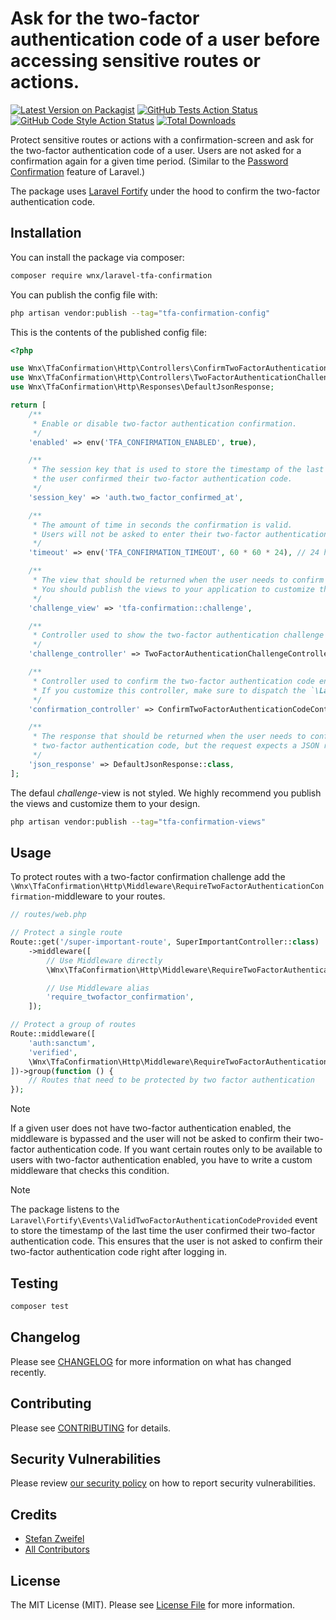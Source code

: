 # Ask for the two-factor authentication code of a user before accessing sensitive routes or actions.

[![Latest Version on Packagist](https://img.shields.io/packagist/v/wnx/laravel-tfa-confirmation.svg?style=flat-square)](https://packagist.org/packages/wnx/laravel-tfa-confirmation)
[![GitHub Tests Action Status](https://img.shields.io/github/actions/workflow/status/stefanzweifel/laravel-tfa-confirmation/run-tests.yml?branch=main&label=tests&style=flat-square)](https://github.com/stefanzweifel/laravel-tfa-confirmation/actions?query=workflow%3Arun-tests+branch%3Amain)
[![GitHub Code Style Action Status](https://img.shields.io/github/actions/workflow/status/stefanzweifel/laravel-tfa-confirmation/fix-php-code-style-issues.yml?branch=main&label=code%20style&style=flat-square)](https://github.com/stefanzweifel/laravel-tfa-confirmation/actions?query=workflow%3A"Fix+PHP+code+style+issues"+branch%3Amain)
[![Total Downloads](https://img.shields.io/packagist/dt/stefanzweifel/laravel-tfa-confirmation.svg?style=flat-square)](https://packagist.org/packages/wnx/laravel-tfa-confirmation)

Protect sensitive routes or actions with a confirmation-screen and ask for the two-factor authentication code of a user. Users are not asked for a confirmation again for a given time period. (Similar to the [Password Confirmation](https://laravel.com/docs/master/authentication#password-confirmation) feature of Laravel.)

The package uses [Laravel Fortify](https://laravel.com/docs/master/fortify) under the hood to confirm the two-factor authentication code.

## Installation

You can install the package via composer:

```bash
composer require wnx/laravel-tfa-confirmation
```

You can publish the config file with:

```bash
php artisan vendor:publish --tag="tfa-confirmation-config"
```

This is the contents of the published config file:

```php
<?php

use Wnx\TfaConfirmation\Http\Controllers\ConfirmTwoFactorAuthenticationCodeController;
use Wnx\TfaConfirmation\Http\Controllers\TwoFactorAuthenticationChallengeController;
use Wnx\TfaConfirmation\Http\Responses\DefaultJsonResponse;

return [
    /**
     * Enable or disable two-factor authentication confirmation.
     */
    'enabled' => env('TFA_CONFIRMATION_ENABLED', true),

    /**
     * The session key that is used to store the timestamp of the last time
     * the user confirmed their two-factor authentication code.
     */
    'session_key' => 'auth.two_factor_confirmed_at',

    /**
     * The amount of time in seconds the confirmation is valid.
     * Users will not be asked to enter their two-factor authentication code again for this amount of time.
     */
    'timeout' => env('TFA_CONFIRMATION_TIMEOUT', 60 * 60 * 24), // 24 hours

    /**
     * The view that should be returned when the user needs to confirm their two-factor authentication code.
     * You should publish the views to your application to customize the challenge view.
     */
    'challenge_view' => 'tfa-confirmation::challenge',

    /**
     * Controller used to show the two-factor authentication challenge view.
     */
    'challenge_controller' => TwoFactorAuthenticationChallengeController::class,

    /**
     * Controller used to confirm the two-factor authentication code entered by the user on the challenge view.
     * If you customize this controller, make sure to dispatch the `\Laravel\Fortify\Events\ValidTwoFactorAuthenticationCodeProvided` event.
     */
    'confirmation_controller' => ConfirmTwoFactorAuthenticationCodeController::class,

    /**
     * The response that should be returned when the user needs to confirm their
     * two-factor authentication code, but the request expects a JSON response.
     */
    'json_response' => DefaultJsonResponse::class,
];
```

The defaul *challenge*-view is not styled. We highly recommend you publish the views and customize them to your design.

```bash
php artisan vendor:publish --tag="tfa-confirmation-views"
```

## Usage

To protect routes with a two-factor confirmation challenge add the `\Wnx\TfaConfirmation\Http\Middleware\RequireTwoFactorAuthenticationConfirmation`-middleware to your routes.

```php
// routes/web.php

// Protect a single route
Route::get('/super-important-route', SuperImportantController::class)
    ->middleware([
        // Use Middleware directly
        \Wnx\TfaConfirmation\Http\Middleware\RequireTwoFactorAuthenticationConfirmation::class,

        // Use Middleware alias
        'require_twofactor_confirmation',
    ]);

// Protect a group of routes
Route::middleware([
    'auth:sanctum',
    'verified',
    \Wnx\TfaConfirmation\Http\Middleware\RequireTwoFactorAuthenticationConfirmation::class,
])->group(function () {
    // Routes that need to be protected by two factor authentication
});  
```

> [!NOTE]
> If a given user does not have two-factor authentication enabled, the middleware is bypassed and the user will not be asked to confirm their two-factor authentication code.
> If you want certain routes only to be available to users with two-factor authentication enabled, you have to write a custom middleware that checks this condition.

> [!NOTE]
> The package listens to the `Laravel\Fortify\Events\ValidTwoFactorAuthenticationCodeProvided` event to store the timestamp of the last time the user confirmed their two-factor authentication code. This ensures that the user is not asked to confirm their two-factor authentication code right after logging in.

## Testing

```bash
composer test
```

## Changelog

Please see [CHANGELOG](CHANGELOG.md) for more information on what has changed recently.

## Contributing

Please see [CONTRIBUTING](CONTRIBUTING.md) for details.

## Security Vulnerabilities

Please review [our security policy](../../security/policy) on how to report security vulnerabilities.

## Credits

- [Stefan Zweifel](https://github.com/stefanzweifel)
- [All Contributors](../../contributors)

## License

The MIT License (MIT). Please see [License File](LICENSE.md) for more information.
